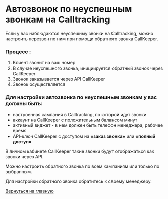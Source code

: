 # Автозвонок по неуспешным звонкам на Calltracking

Если у вас наблюдаются неуспешныу звонки на Calltracking, можно настроить перезвон по ним при помощи обратного звонка CallKeeper.

### Процесс :  

1.  Клиент звонит на ваш номер
2.  В случае неуспешного звонка, инициируется обратный звонок через CallKeeper
3.  Звонок заказывается через API CallKeeper
4.  Звонок осуществляется 

### Для настройки автозвонка по неуспешным звонкам у вас должны быть:

- настроенная кампания в Calltracking, по которой идут звонки
- аккаунт на CallKeeper с положительным балансом минут
- активный виджет - в нем должен быть телефон менеджера, рабочее время
- API-ключ CallKeeper с доступом на **«заказ звонка»** или **«полный доступ»**


В личном кабинете CallKeeper такие звонки будут отображаться как звонки через API.


Можно настроить обратного звонка по всем кампаниям или только по выбранным.
 
Для настройки обратного звонка обратитесь к своему менеджеру.
 
[Вернуться на главную](/README.md#documentation)
 
